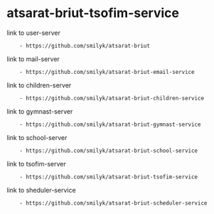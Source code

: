 # atsarat-briut-tsofim-service

link to user-server

        - https://github.com/smilyk/atsarat-briut

link to mail-server

        - https://github.com/smilyk/atsarat-briut-email-service

link to children-server

        - https://github.com/smilyk/atsarat-briut-children-service
        
        
link to gymnast-server
        
        - https://github.com/smilyk/atsarat-briut-gymnast-service
        
link to school-server

        - https://github.com/smilyk/atsarat-briut-school-service 
        
link to tsofim-server

        - https://github.com/smilyk/atsarat-briut-tsofim-service
  
link to sheduler-service

        - https://github.com/smilyk/atsarat-briut-scheduler-service